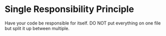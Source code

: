 # Single Responsibility Principle

Have your code be responsible for itself. DO NOT put everything on one file but split it up between multiple.
